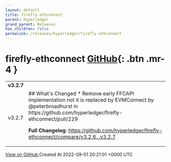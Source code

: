 ```yaml
---
layout: default
title: firefly-ethconnect
parent: Hyperledger
grand_parent: Releases
has_children: false
permalink: /releases/hyperledger/firefly-ethconnect
---
```


# firefly-ethconnect <span class="fs-3 right-align">[GitHub](https://github.com/hyperledger/firefly-ethconnect){: .btn .mr-4 }</span>


<div>
    <table>
        <tr>
            <td colspan="2">
                <b>
                    v3.2.7
                </b>
            </td>
        </tr>
        <tr>
            <td>
                <span class="chip">
                    v3.2.7
                </span>
            </td>
            <td>
                ## What's Changed
* Remove early FFCAPI implementation not it is replaced by EVMConnect by @peterbroadhurst in https://github.com/hyperledger/firefly-ethconnect/pull/229


**Full Changelog**: https://github.com/hyperledger/firefly-ethconnect/compare/v3.2.6...v3.2.7
            </td>
        </tr>
    </table>
    <a href="https://github.com/hyperledger/firefly-ethconnect/releases/tag/v3.2.7" class=".btn">
        View on GitHub
    </a>
    <span class="right-align">
        Created At 2022-09-01 20:21:01 +0000 UTC
    </span>
</div>

